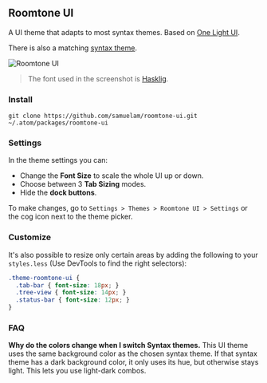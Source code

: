 ## Roomtone UI

A UI theme that adapts to most syntax themes. Based on [One Light UI](https://github.com/atom/one-light-ui).

There is also a matching [syntax theme](https://github.com/samuelam/roomtone-light-syntax).

![Roomtone UI](https://user-images.githubusercontent.com/3765/28441691-f4e7a51c-6d60-11e7-81e4-09a6dfc1ae9c.png)

> The font used in the screenshot is [Hasklig](https://github.com/i-tu/Hasklig).

### Install

```shell
git clone https://github.com/samuelam/roomtone-ui.git ~/.atom/packages/roomtone-ui
```


### Settings

In the theme settings you can:

- Change the __Font Size__ to scale the whole UI up or down.
- Choose between 3 __Tab Sizing__ modes.
- Hide the  __dock buttons__.

To make changes, go to `Settings > Themes > Roomtone UI > Settings` or the cog icon next to the theme picker.


### Customize

It's also possible to resize only certain areas by adding the following to your `styles.less` (Use DevTools to find the right selectors):

```css
.theme-roomtone-ui {
  .tab-bar { font-size: 18px; }
  .tree-view { font-size: 14px; }
  .status-bar { font-size: 12px; }
}
```


### FAQ

__Why do the colors change when I switch Syntax themes.__
This UI theme uses the same background color as the chosen syntax theme. If that syntax theme has a dark background color, it only uses its hue, but otherwise stays light. This lets you use light-dark combos.
